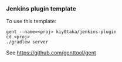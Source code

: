 ### Jenkins plugin template

To use this template:

    gent --name=<proj> kiy0taka/jenkins-plugin
    cd <proj>
    ./gradlew server

See
https://github.com/genttool/gent
